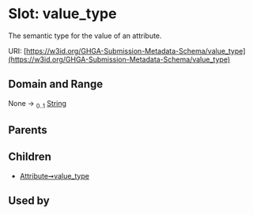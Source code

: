 
# Slot: value_type


The semantic type for the value of an attribute.

URI: [https://w3id.org/GHGA-Submission-Metadata-Schema/value_type](https://w3id.org/GHGA-Submission-Metadata-Schema/value_type)


## Domain and Range

None &#8594;  <sub>0..1</sub> [String](types/String.md)

## Parents


## Children

 *  [Attribute➞value_type](Attribute_value_type.md)

## Used by

